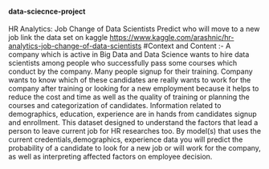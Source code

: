 #### data-sciecnce-project
HR Analytics: Job Change of Data Scientists Predict who will move to a new job
link the data set on kaggle https://www.kaggle.com/arashnic/hr-analytics-job-change-of-data-scientists
#Context and Content :-
A company which is active in Big Data and Data Science wants to hire data scientists among people who successfully pass some courses which conduct by the company. 
Many people signup for their training. Company wants to know which of these candidates are really wants to work for the company after training or looking for a new employment 
because it helps to reduce the cost and time as well as the quality of training or planning the courses and categorization of candidates.
Information related to demographics, education, experience are in hands from candidates signup and enrollment.
This dataset designed to understand the factors that lead a person to leave current job for HR researches too. By model(s) that uses the current credentials,demographics, 
experience data you will predict the probability of a candidate to look for a new job or will work for the company, as well as interpreting affected factors on employee decision.
